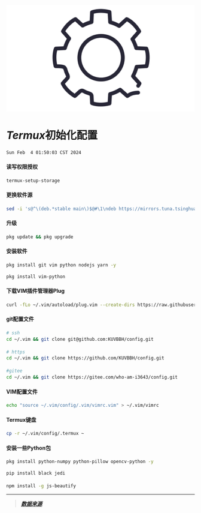 ![ ](./.data/1.jpg)

# *Termux*初始化配置

`Sun Feb  4 01:50:03 CST 2024`

#### 读写权限授权

```sh
termux-setup-storage
```

#### 更换软件源

```sh
sed -i 's@^\(deb.*stable main\)$@#\1\ndeb https://mirrors.tuna.tsinghua.edu.cn/termux/termux-packages-24 stable main@' $PREFIX/etc/apt/sources.list
```

#### 升级

```sh
pkg update && pkg upgrade
```

#### 安装软件

```sh
pkg install git vim python nodejs yarn -y
```

```sh
pkg install vim-python
```

#### 下载VIM插件管理器Plug

```sh
curl -fLo ~/.vim/autoload/plug.vim --create-dirs https://raw.githubusercontent.com/junegunn/vim-plug/master/plug.vim
```

#### git配置文件

```sh
# ssh
cd ~/.vim && git clone git@github.com:KUVBBH/config.git

# https
cd ~/.vim && git clone https://github.com/KUVBBH/config.git

#gitee
cd ~/.vim && git clone https://gitee.com/who-am-i3643/config.git
```

#### VIM配置文件

```sh
echo "source ~/.vim/config/.vim/vimrc.vim" > ~/.vim/vimrc
```

#### Termux键盘

```sh
cp -r ~/.vim/config/.termux ~
```

#### 安装一些Python包

```sh
pkg install python-numpy python-pillow opencv-python -y

```

```sh
pip install black jedi

npm install -g js-beautify
```

--------

> [***数据来源***](https://github.com/menzi11/BullshitGenerator.git)
